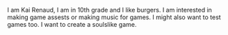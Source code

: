 I am Kai Renaud, I am in 10th grade and I like burgers.
I am interested in making game assests or making music for games. I might also want to test games too.
I want to create a soulslike game.
